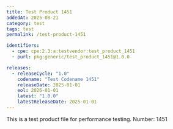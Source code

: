 ```yaml
---
title: Test Product 1451
addedAt: 2025-08-21
category: test
tags: test
permalink: /test-product-1451

identifiers:
  - cpe: cpe:2.3:a:testvendor:test_product_1451
  - purl: pkg:generic/test_product_1451@1.0.0

releases:
  - releaseCycle: "1.0"
    codename: "Test Codename 1451"
    releaseDate: 2025-01-01
    eol: 2026-01-01
    latest: "1.0.0"
    latestReleaseDate: 2025-01-01
---
```


This is a test product file for performance testing. Number: 1451

